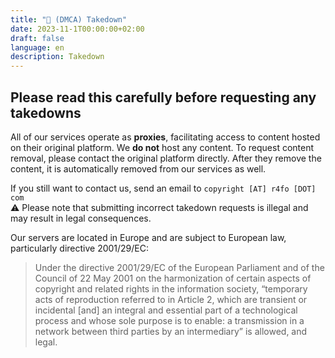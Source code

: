 ```yaml
---
title: "🚫 (DMCA) Takedown"
date: 2023-11-1T00:00:00+02:00
draft: false
language: en
description: Takedown
---
```


## Please read this carefully before requesting any takedowns

All of our services operate as **proxies**, facilitating access to content hosted on their original platform. We **do not** host any content.
To request content removal, please contact the original platform directly. After they remove the content, it is automatically removed from our services as well.

If you still want to contact us, send an email to ```copyright [AT] r4fo [DOT] com``` <br>
⚠️ Please note that submitting incorrect takedown requests is illegal and may result in legal consequences.

Our servers are located in Europe and are subject to European law, particularly directive 2001/29/EC:

>Under the directive 2001/29/EC of the European Parliament and of the Council of 22 May 2001 on the harmonization of certain aspects of copyright and related rights in the information society, “temporary acts of reproduction referred to in Article 2, which are transient or incidental [and] an integral and essential part of a technological process and whose sole purpose is to enable: a transmission in a network between third parties by an intermediary” is allowed, and legal.